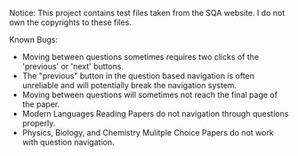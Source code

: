Notice: This project contains test files taken from the SQA website. I do not own the copyrights to these files.

Known Bugs:
- Moving between questions sometimes requires two clicks of the 'previous' or 'next' buttons.
- The "previous" button in the question based navigation is often unreliable and will potentially break the navigation system.
- Moving between questions will sometimes not reach the final page of the paper.
- Modern Languages Reading Papers do not navigation through questions properly.
- Physics, Biology, and Chemistry Mulitple Choice Papers do not work with question navigation.